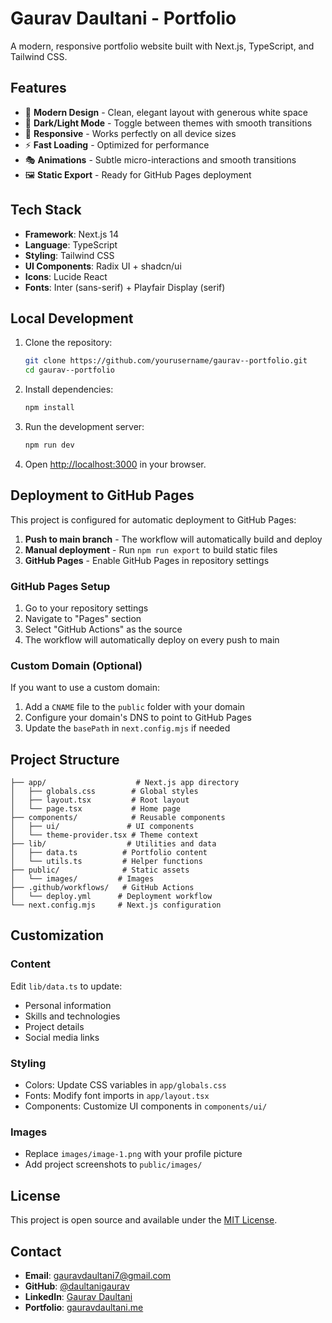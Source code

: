 # Gaurav Daultani - Portfolio

A modern, responsive portfolio website built with Next.js, TypeScript, and Tailwind CSS.

## Features

- 🎨 **Modern Design** - Clean, elegant layout with generous white space
- 🌙 **Dark/Light Mode** - Toggle between themes with smooth transitions
- 📱 **Responsive** - Works perfectly on all device sizes
- ⚡ **Fast Loading** - Optimized for performance
- 🎭 **Animations** - Subtle micro-interactions and smooth transitions
- 🖼️ **Static Export** - Ready for GitHub Pages deployment

## Tech Stack

- **Framework**: Next.js 14
- **Language**: TypeScript
- **Styling**: Tailwind CSS
- **UI Components**: Radix UI + shadcn/ui
- **Icons**: Lucide React
- **Fonts**: Inter (sans-serif) + Playfair Display (serif)

## Local Development

1. Clone the repository:
   ```bash
   git clone https://github.com/yourusername/gaurav--portfolio.git
   cd gaurav--portfolio
   ```

2. Install dependencies:
   ```bash
   npm install
   ```

3. Run the development server:
   ```bash
   npm run dev
   ```

4. Open [http://localhost:3000](http://localhost:3000) in your browser.

## Deployment to GitHub Pages

This project is configured for automatic deployment to GitHub Pages:

1. **Push to main branch** - The workflow will automatically build and deploy
2. **Manual deployment** - Run `npm run export` to build static files
3. **GitHub Pages** - Enable GitHub Pages in repository settings

### GitHub Pages Setup

1. Go to your repository settings
2. Navigate to "Pages" section
3. Select "GitHub Actions" as the source
4. The workflow will automatically deploy on every push to main

### Custom Domain (Optional)

If you want to use a custom domain:

1. Add a `CNAME` file to the `public` folder with your domain
2. Configure your domain's DNS to point to GitHub Pages
3. Update the `basePath` in `next.config.mjs` if needed

## Project Structure

```
├── app/                    # Next.js app directory
│   ├── globals.css        # Global styles
│   ├── layout.tsx         # Root layout
│   └── page.tsx           # Home page
├── components/            # Reusable components
│   ├── ui/               # UI components
│   └── theme-provider.tsx # Theme context
├── lib/                  # Utilities and data
│   ├── data.ts          # Portfolio content
│   └── utils.ts         # Helper functions
├── public/              # Static assets
│   └── images/         # Images
├── .github/workflows/   # GitHub Actions
│   └── deploy.yml      # Deployment workflow
└── next.config.mjs     # Next.js configuration
```

## Customization

### Content
Edit `lib/data.ts` to update:
- Personal information
- Skills and technologies
- Project details
- Social media links

### Styling
- Colors: Update CSS variables in `app/globals.css`
- Fonts: Modify font imports in `app/layout.tsx`
- Components: Customize UI components in `components/ui/`

### Images
- Replace `images/image-1.png` with your profile picture
- Add project screenshots to `public/images/`

## License

This project is open source and available under the [MIT License](LICENSE).

## Contact

- **Email**: gauravdaultani7@gmail.com
- **GitHub**: [@daultanigaurav](https://github.com/daultanigaurav)
- **LinkedIn**: [Gaurav Daultani](https://linkedin.com/in/daultanigaurav)
- **Portfolio**: [gauravdaultani.me](https://gauravdaultani.me)
